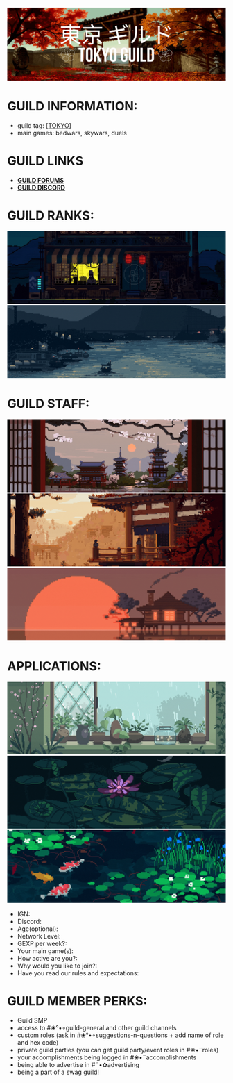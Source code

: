 ![tokyo banner](https://raw.githubusercontent.com/Sizzeh/toyko-guild/main/assets/images/banner/banner.gif)
# GUILD INFORMATION:

- guild tag: [<a href="https://plancke.io/hypixel/guild/name/Tokyo%20Guild" target="_blank">TOKYO</a>]
- main games: bedwars, skywars, duels


# GUILD LINKS

<ul>
    <li><b><a href="https://hypixel.net/threads/%E2%9D%80tokyo-guild%E2%9D%80-tokyo-new-guild-low-reqs-friendly.4095664/" target="_blank">GUILD FORUMS</a></b></li>
    <li><b><a href="https://discord.gg/3xJYj4HZVa" target="_blank">GUILD DISCORD</a></b></li>
</ul>

# GUILD RANKS:
![ranks card](/assets/images/ranks/rank_1.gif)
![ranks card](/assets/images/ranks/rank_2.gif)
# GUILD STAFF:
![guild staff card](/assets/images/staff/staff_1.gif)
![guild staff card](/assets/images/staff/staff_2.gif)
![guild staff card](/assets/images/staff/staff_3.gif)
# APPLICATIONS:
![questions](/assets/images/applications/question_1.gif)
![questions](/assets/images/applications/question_2.gif)
![questions](/assets/images/applications/question_3.gif)
<ul>
    <li>IGN:</li>
    <li>Discord:</li>
    <li>Age(optional):</li>
    <li>Network Level:</li>
    <li>GEXP per week?:</li>
    <li>Your main game(s):</li>
    <li>How active are you?:</li>
    <li>Why would you like to join?:</li>
    <li>Have you read our rules and expectations:</li>
</ul>

# GUILD MEMBER PERKS:
<ul>
    <li>Guild SMP</li>
    <li>access to #❀°•∘guild-general and other guild channels</li>
    <li>custom roles (ask in #❀°•∘suggestions-n-questions + add name of role and hex code)</li>
    <li>private guild parties (you can get guild party/event roles in #❀•¨roles)</li>
    <li>your accomplishments being logged in #❀•¨accomplishments</li>
    <li>being able to advertise in #¨•✿advertising</li>
    <li>being a part of a swag guild!</li>
</ul>